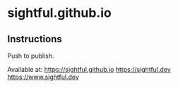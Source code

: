 # sightful.github.io

## Instructions

Push to publish.

Available at:
https://sightful.github.io
https://sightful.dev
https://www.sightful.dev